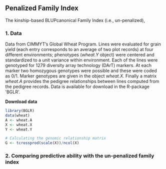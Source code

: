 ## Penalized Family Index
The kinship-based BLUPcanonical Family Index (i.e., un-penalized),

### 1. Data
Data from CIMMYT’s Global Wheat Program. Lines were evaluated for grain yield (each entry corresponds to an average of two plot records) at four different environments; phenotypes (*wheat.Y* object) were centered and standardized to a unit variance within environment. Each of the lines were genotyped for 1279 diversity array technology (DArT) markers. At each marker two homozygous genotypes were possible and these were coded as 0/1. Marker genotypes are given in the object *wheat.X*. Finally a matrix *wheat.A* provides the pedigree relationships between lines computed from the pedigree records. Data is available for download in the R-package 'BGLR'.

**Download data**
```r
library(BGLR)
data(wheat)
A <- wheat.A
X <- wheat.X
Y <- wheat.Y

# Calculating the genomic relationship matrix
G <- tcrossprod(scale(X))/ncol(X)
```

### 2. Comparing predictive ability with the un-penalized family index

